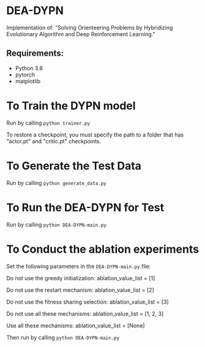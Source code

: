 # DEA-DYPN

Implementation of: "Solving Orienteering Problems by Hybridizing Evolutionary Algorithm and Deep Reinforcement Learning."

## Requirements:

* Python 3.8
* pytorch
* matplotlib

# To Train the DYPN model

Run by calling ```python trainer.py```

To restore a checkpoint, you must specify the path to a folder that has "actor.pt" and "critic.pt" checkpoints. 

# To Generate the Test Data

Run by calling ```python generate_data.py```

# To Run the DEA-DYPN for Test

Run by calling ```python DEA-DYPN-main.py```


# To Conduct the ablation experiments

Set the following parameters in the ```DEA-DYPN-main.py``` file:

Do not use the greedy initialization: ablation_value_list = [1] 

Do not use the restart mechanism: ablation_value_list = [2]

Do not use the fitness sharing selection: ablation_value_list = [3]

Do not use all these mechanisms: ablation_value_list = [1, 2, 3]

Use all these mechanisms: ablation_value_list = [None]

Then run by calling ```python DEA-DYPN-main.py```


